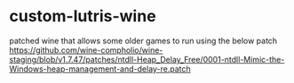# custom-lutris-wine
patched wine that allows some older games to run using the below patch
https://github.com/wine-compholio/wine-staging/blob/v1.7.47/patches/ntdll-Heap_Delay_Free/0001-ntdll-Mimic-the-Windows-heap-management-and-delay-re.patch
